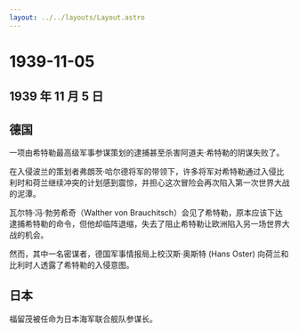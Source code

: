```yaml
---
layout: ../../layouts/Layout.astro
---
```


# 1939-11-05

## 1939 年 11 月 5 日

## 德国

一项由希特勒最高级军事参谋策划的逮捕甚至杀害阿道夫·希特勒的阴谋失败了。

在入侵波兰的策划者弗朗茨·哈尔德将军的带领下，许多将军对希特勒通过入侵比利时和荷兰继续冲突的计划感到震惊，并担心这次冒险会再次陷入第一次世界大战的泥潭。

瓦尔特·冯·勃劳希奇（Walther von
Brauchitsch）会见了希特勒，原本应该下达逮捕希特勒的命令，但他却临阵退缩，失去了阻止希特勒让欧洲陷入另一场世界大战的机会。

然而，其中一名密谋者，德国军事情报局上校汉斯·奥斯特 (Hans Oster)
向荷兰和比利时人透露了希特勒的入侵意图。

## 日本

福留茂被任命为日本海军联合舰队参谋长。